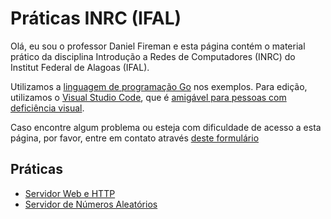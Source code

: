# Práticas INRC (IFAL)

Olá, eu sou o professor Daniel Fireman e esta página contém o material prático da disciplina  Introdução a Redes de Computadores (INRC) do Institut Federal de Alagoas (IFAL).

Utilizamos a [linguagem de programação Go](http://www.golangbr.org/) nos exemplos. Para edição, utilizamos o [Visual Studio Code](https://visualstudio.microsoft.com/pt-br/), que é [amigável para pessoas com deficiência visual](http://www.deficienciavisual.pt/txt-Ensino_logica_programacao.htm).

Caso encontre algum problema ou esteja com dificuldade de acesso a esta página, por favor, entre em contato através [deste formulário](https://github.com/danielfireman-ifal/inrc-pratica/issues/new)

## Práticas
- [Servidor Web e HTTP](/inrc-pratica/serv_web)
- [Servidor de Números Aleatórios](/inrc-pratica/serv_rand)

